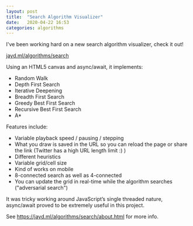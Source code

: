 ```yaml
---
layout: post
title:  "Search Algorithm Visualizer"
date:   2020-04-22 16:53
categories: algorithms
---
```


I've been working hard on a new search algorithm visualizer, check it out!

[jayd.ml/algorithms/search](jayd.ml/algorithms/search)

Using an HTML5 canvas and async/await, it implements:

- Random Walk 
- Depth First Search 
- Iterative Deepening 
- Breadth First Search 
- Greedy Best First Search 
- Recursive Best First Search 
- A*

Features include: 

- Variable playback speed / pausing / stepping 
- What you draw is saved in the URL so you can reload the page or share the link (Twitter  has a high URL length limit :) ) 
- Different heuristics 
- Variable grid/cell size 
- Kind of works on mobile 
- 8-connected search as well as 4-connected 
- You can update the grid in real-time while the algorithm searches ("adversarial search")

It was tricky working around JavaScript’s single threaded nature, async/await proved to be extremely useful in this project. 

See https://jayd.ml/algorithms/search/about.html for more info.